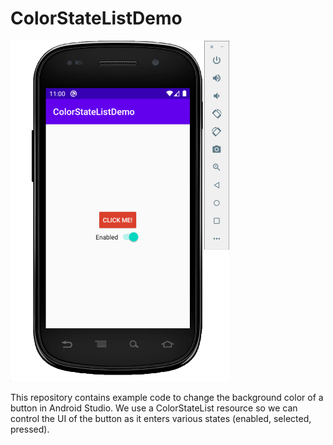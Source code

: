 # ColorStateListDemo

<img src="./screenShot.png" title='App screenshot' width='350' />

This repository contains example code to change the background color of a button in Android Studio. We use a ColorStateList resource so we can control the UI of the button as it enters various states (enabled, selected, pressed).
